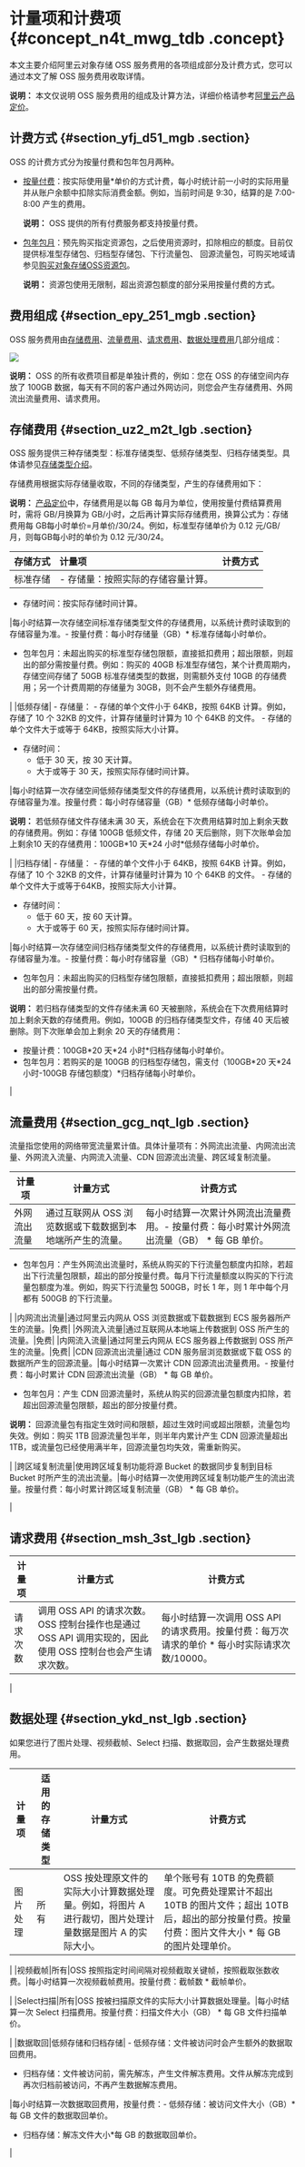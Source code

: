 # 计量项和计费项 {#concept_n4t_mwg_tdb .concept}

本文主要介绍阿里云对象存储 OSS 服务费用的各项组成部分及计费方式，您可以通过本文了解 OSS 服务费用收取详情。

**说明：** 本文仅说明 OSS 服务费用的组成及计算方法，详细价格请参考[阿里云产品定价](https://www.aliyun.com/price/product?spm=5176.7933691.744462.price2.b7a36a56kldoxf#/oss/detail)。

## 计费方式 {#section_yfj_d51_mgb .section}

OSS 的计费方式分为按量付费和包年包月两种。

-   [按量付费](cn.zh-CN/计量计费/计费方式/按量付费.md#)：按实际使用量\*单价的方式计费，每小时统计前一小时的实际用量并从账户余额中扣除实际消费金额。例如，当前时间是 9:30，结算的是 7:00-8:00 产生的费用。

    **说明：** OSS 提供的所有付费服务都支持按量付费。

-   [包年包月](cn.zh-CN/计量计费/计费方式/包年包月/购买资源包.md#)：预先购买指定资源包，之后使用资源时，扣除相应的额度。目前仅提供标准型存储包、归档型存储包、下行流量包、 回源流量包，可购买地域请参见[购买对象存储OSS资源包](https://common-buy.aliyun.com/?spm=5176.7933691.744462.pay1.53ef6a56kBtzZL/buy#/buy)。

    **说明：** 资源包使用无限制，超出资源包额度的部分采用按量付费的方式。


## 费用组成 {#section_epy_251_mgb .section}

OSS 服务费用由[存储费用](#)、[流量费用](#)、[请求费用](#)、[数据处理费用](#)几部分组成：

![](http://static-aliyun-doc.oss-cn-hangzhou.aliyuncs.com/assets/img/104209/155062750337270_zh-CN.png)

**说明：** OSS 的所有收费项目都是单独计费的，例如：您在 OSS 的存储空间内存放了 100GB 数据，每天有不同的客户通过外网访问，则您会产生存储费用、外网流出流量费用、请求费用。

## 存储费用 {#section_uz2_m2t_lgb .section}

OSS 服务提供三种存储类型：标准存储类型、低频存储类型、归档存储类型。具体请参见[存储类型介绍](https://help.aliyun.com/document_detail/51374.html#concept-fcn-3xt-tdb)。

存储费用根据实际存储量收取，不同的存储类型，产生的存储费用如下：

**说明：** [产品定价](https://www.aliyun.com/price/product?spm=5176.7933691.744462.price2.b7a36a56kldoxf#/oss/detail)中，存储费用是以每 GB 每月为单位，使用按量付费结算费用时，需将 GB/月换算为 GB/小时，之后再计算实际存储费用，换算公式为：存储费用每 GB每小时单价=月单价/30/24。例如，标准型存储单价为 0.12 元/GB/月，则每GB每小时的单价为 0.12 元/30/24。

|存储方式|计量项|计费方式|
|:---|:--|:---|
|标准存储| -   存储量：按照实际的存储容量计算。
-   存储时间：按实际存储时间计算。

 |每小时结算一次存储空间标准存储类型文件的存储费用，以系统计费时读取到的存储容量为准。-   按量付费：每小时存储量（GB）\* 标准存储每小时单价。
-   包年包月：未超出购买的标准型存储包限额，直接抵扣费用；超出限额，则超出的部分需按量付费。例如：购买的 40GB 标准型存储包，某个计费周期内，存储空间存储了 50GB 标准存储类型的数据，则需额外支付 10GB 的存储费用；另一个计费周期的存储量为 30GB，则不会产生额外存储费用。

|
|低频存储| -   存储量：
    -   存储的单个文件小于 64KB，按照 64KB 计算。例如，存储了 10 个 32KB 的文件，计算存储量时计算为 10 个 64KB 的文件。
    -   存储的单个文件大于或等于 64KB，按照实际大小计算。
-   存储时间：
    -   低于 30 天，按 30 天计算。
    -   大于或等于 30 天，按照实际存储时间计算。

 |每小时结算一次存储空间低频存储类型文件的存储费用，以系统计费时读取到的存储容量为准。按量付费：每小时存储容量（GB）\* 低频存储每小时单价。

**说明：** 若低频存储文件存储未满 30 天，系统会在下次费用结算时加上剩余天数的存储费用。例如：存储 100GB 低频文件，存储 20 天后删除，则下次账单会加上剩余10 天的存储费用：100GB\*10 天\*24 小时\*低频存储每小时单价。

|
|归档存储| -   存储量：
    -   存储的单个文件小于 64KB，按照 64KB 计算。例如，存储了 10 个 32KB 的文件，计算存储量时计算为 10 个 64KB 的文件。
    -   存储的单个文件大于或等于64KB，按照实际大小计算。
-   存储时间：
    -   低于 60 天，按 60 天计算。
    -   大于或等于 60 天，按照实际存储时间计算。

 |每小时结算一次存储空间归档存储类型文件的存储费用，以系统计费时读取到的存储容量为准。-   按量付费：每小时存储容量（GB）\* 归档存储每小时单价。
-   包年包月：未超出购买的归档型存储包限额，直接抵扣费用；超出限额，则超出的部分需按量付费。

**说明：** 若归档存储类型的文件存储未满 60 天被删除，系统会在下次费用结算时加上剩余天数的存储费用。例如，100GB 的归档存储类型文件，存储 40 天后被删除。则下次账单会加上剩余 20 天的存储费用：

-   按量计费：100GB\*20 天\*24 小时\*归档存储每小时单价。
-   包年包月：若购买的是 100GB 的归档型存储包，需支付（100GB\*20 天\*24 小时-100GB 存储包额度）\*归档存储每小时单价。

|

## 流量费用 {#section_gcg_nqt_lgb .section}

流量指您使用的网络带宽流量累计值。具体计量项有：外网流出流量、内网流出流量、外网流入流量、内网流入流量、CDN 回源流出流量、跨区域复制流量。

|计量项|计量方式|计费方式|
|---|----|----|
|外网流出流量|通过互联网从 OSS 浏览数据或下载数据到本地端所产生的流量。|每小时结算一次累计外网流出流量费用。-   按量付费：每小时累计外网流出流量（GB） \* 每 GB 单价。
-   包年包月：产生外网流出流量时，系统从购买的下行流量包额度内扣除，若超出下行流量包限额，超出的部分按量付费。每月下行流量额度以购买的下行流量包额度为准。例如，购买下行流量包 500GB，时长 1 年，则 1 年中每个月都有 500GB 的下行流量。

|
|内网流出流量|通过阿里云内网从 OSS 浏览数据或下载数据到 ECS 服务器所产生的流量。|免费|
|外网流入流量|通过互联网从本地端上传数据到 OSS 所产生的流量。|免费|
|内网流入流量|通过阿里云内网从 ECS 服务器上传数据到 OSS 所产生的流量。|免费|
|CDN 回源流出流量|通过 CDN 服务层浏览数据或下载 OSS 的数据所产生的回源流量。|每小时结算一次累计 CDN 回源流出流量费用。-   按量付费：每小时累计 CDN 回源流出流量（GB） \* 每 GB 单价。
-   包年包月：产生 CDN 回源流量时，系统从购买的回源流量包额度内扣除，若超出回源流量包限额，超出的部分按量付费。

**说明：** 回源流量包有指定生效时间和限额，超过生效时间或超出限额，流量包均失效。例如：购买 1TB 回源流量包半年，则半年内累计产生 CDN 回源流量超出 1TB，或流量包已经使用满半年，回源流量包均失效，需重新购买。


|
|跨区域复制流量|使用跨区域复制功能将源 Bucket 的数据同步复制到目标 Bucket 时所产生的流出流量。|每小时结算一次使用跨区域复制功能产生的流出流量。按量付费：每小时累计跨区域复制流量（GB） \* 每 GB 单价。

|

## 请求费用 {#section_msh_3st_lgb .section}

|计量项|计量方式|计费方式|
|---|----|----|
|请求次数|调用 OSS API 的请求次数。OSS 控制台操作也是通过 OSS API 调用实现的，因此使用 OSS 控制台也会产生请求次数。|每小时结算一次调用 OSS API 的请求费用。按量付费：每万次请求的单价 \* 每小时实际请求次数/10000。

|

## 数据处理 {#section_ykd_nst_lgb .section}

如果您进行了图片处理、视频截帧、Select 扫描、数据取回，会产生数据处理费用。

|计量项|适用的存储类型|计量方式|计费方式|
|---|-------|----|----|
|图片处理|所有|OSS 按处理原文件的实际大小计算数据处理量。例如，将图片 A 进行裁切，图片处理计量数据是图片 A 的实际大小。|单个账号有 10TB 的免费额度。可免费处理累计不超出 10TB 的图片文件；超出 10TB 后，超出的部分按量付费。按量付费：图片文件大小 \* 每 GB 的图片处理单价。

|
|视频截帧|所有|OSS 按照指定时间间隔对视频截取关键帧，按照截取张数收费。|每小时结算一次视频截帧费用。按量付费：截帧数 \* 截帧单价。

|
|Select扫描|所有|OSS 按被扫描原文件的实际大小计算数据处理量。|每小时结算一次 Select 扫描费用。按量付费：扫描文件大小（GB） \* 每 GB 文件扫描单价。

|
|数据取回|低频存储和归档存储| -   低频存储：文件被访问时会产生额外的数据取回费用。
-   归档存储：文件被访问前，需先解冻，产生文件解冻费用。文件从解冻完成到再次归档前被访问，不再产生数据解冻费用。

 |每小时结算一次数据取回费用，按量付费：-   低频存储：被访问文件大小（GB）\*每 GB 文件的数据取回单价。
-   归档存储：解冻文件大小\*每 GB 的数据取回单价。

|

